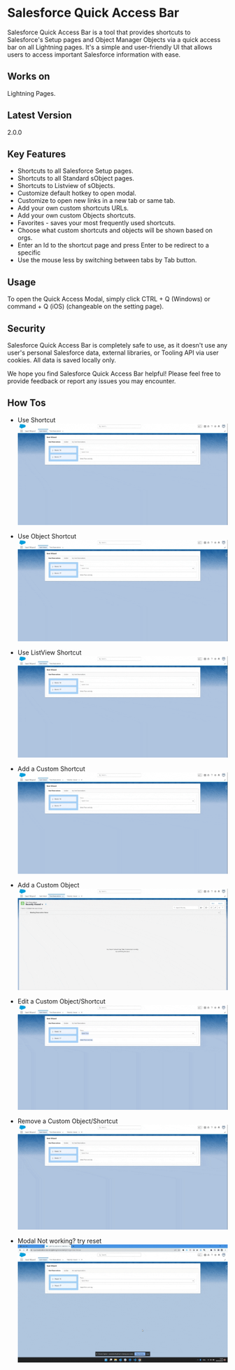 # Salesforce Quick Access Bar

Salesforce Quick Access Bar is a tool that provides shortcuts to Salesforce's Setup pages and Object Manager Objects via a quick access bar on all Lightning pages. It's a simple and user-friendly UI that allows users to access important Salesforce information with ease.

## Works on

Lightning Pages.

## Latest Version

2.0.0

## Key Features

- Shortcuts to all Salesforce Setup pages.
- Shortcuts to all Standard sObject pages.
- Shortcuts to Listview of sObjects.
- Customize default hotkey to open modal.
- Customize to open new links in a new tab or same tab.
- Add your own custom shortcuts URLs.
- Add your own custom Objects shortcuts.
- Favorites - saves your most frequently used shortcuts.
- Choose what custom shortcuts and objects will be shown based on orgs.
- Enter an Id to the shortcut page and press Enter to be redirect to a specific
- Use the mouse less by switching between tabs by Tab button.

## Usage

To open the Quick Access Modal, simply click CTRL + Q (Windows) or command + Q (iOS) (changeable on the setting page).

## Security

Salesforce Quick Access Bar is completely safe to use, as it doesn't use any user's personal Salesforce data, external libraries, or Tooling API via user cookies. All data is saved locally only.

We hope you find Salesforce Quick Access Bar helpful! Please feel free to provide feedback or report any issues you may encounter.


## How Tos

-  Use Shortcut
![Use Shortcut](https://github.com/bigkemp/Salesforce-Quick-Access-Bar/blob/main/resources/Shortcut%20Example.gif?raw=true)

-  Use Object Shortcut
![Use Object](https://github.com/bigkemp/Salesforce-Quick-Access-Bar/blob/main/resources/Listview%20Shortcut%20Example.gif?raw=true)

-  Use ListView Shortcut
![Use ListView](https://github.com/bigkemp/Salesforce-Quick-Access-Bar/blob/main/resources/Listview%20Shortcut%20Example.gif?raw=true)

-  Add a Custom Shortcut
![Add a Custom Shortcut](https://github.com/bigkemp/Salesforce-Quick-Access-Bar/blob/main/resources/Add%20shortcut.gif?raw=true)

-  Add a Custom Object
![Add a Custom Object](https://github.com/bigkemp/Salesforce-Quick-Access-Bar/blob/main/resources/Add%20Objs.gif?raw=true)

-  Edit a Custom Object/Shortcut
![Edit a Custom Object Shortcut](https://github.com/bigkemp/Salesforce-Quick-Access-Bar/blob/main/resources/Edit%20saved%20Objs.gif?raw=true)

-  Remove a Custom Object/Shortcut
![Remove a Custom Object Shortcut](https://github.com/bigkemp/Salesforce-Quick-Access-Bar/blob/main/resources/Removing%20a%20saved%20Shortut.gif?raw=true)

-  Modal Not working? try reset
![Use Reset](https://github.com/bigkemp/Salesforce-Quick-Access-Bar/blob/main/resources/Reset%20exmaple.gif?raw=true)
